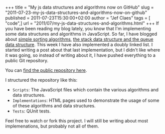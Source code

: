 +++
title = "My js data structures and algorithms now on GitHub"
slug = "2011-07-23-my-js-data-structures-and-algorithms-now-on-github"
published = 2011-07-23T15:30:00+02:00
author = "Jef Claes"
tags = [ "code",]
url = "2011/07/my-js-data-structures-and-algorithms.html"
+++
If you have been reading my blog lately, you know that I'm implementing
some data structures and algorithms in JavaScript. So far, I have
blogged about [simple sorting algorithms](https://www.jefclaes.be/2011/07/simple-sorting-in-javascript.html), [the stack data structure and the queue data structure](https://www.jefclaes.be/2011/07/stacks-and-queues-in-javascript.html). This week I have also implemented a doubly linked list. I started writing a post about that last implementation, but I didn't like where it was going, so instead of writing about it, I have pushed everything to a public Git repository.  
  
You can [find the public repository here](https://github.com/JefClaes/Data-structures-and-algorithms-in-JavaScript).  
  
I structured the repository like this:
- `Scripts`: The JavaScript files which contain the various algorithms and data structures.
- `Implementations`: HTML pages used to demonstrate the usage of some of these algorithms and data structures.
- `Tests`: QUnit tests.

Feel free to watch or fork this project. I will still be writing about
most implemenations, but probably not all of them.